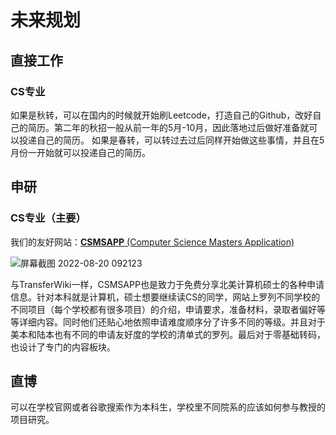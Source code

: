 # 未来规划

## 直接工作

### CS专业

如果是秋转，可以在国内的时候就开始刷Leetcode，打造自己的Github，改好自己的简历。第二年的秋招一般从前一年的5月-10月，因此落地过后做好准备就可以投递自己的简历。
如果是春转，可以转过去过后同样开始做这些事情，并且在5月份一开始就可以投递自己的简历。

## 申研

### CS专业（主要）

我们的友好网站：[**CSMSAPP** (Computer Science Masters Application)](https://csmsapp.github.io/)

![屏幕截图 2022-08-20 092123](https://user-images.githubusercontent.com/80454689/189503165-1c9a9b36-c8b0-429c-8277-f544585cabf6.jpg)


与TransferWiki一样，CSMSAPP也是致力于免费分享北美计算机硕士的各种申请信息。针对本科就是计算机，硕士想要继续读CS的同学，网站上罗列不同学校的不同项目（每个学校都有很多项目）的介绍，申请要求，准备材料，录取者偏好等等详细内容。同时他们还贴心地依照申请难度顺序分了许多不同的等级。并且对于美本和陆本也有不同的申请友好度的学校的清单式的罗列。最后对于零基础转码，也设计了专门的内容板块。

## 直博

可以在学校官网或者谷歌搜索作为本科生，学校里不同院系的应该如何参与教授的项目研究。
